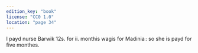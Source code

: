 ```yaml
---
edition_key: "book"
license: "CC0 1.0"
location: "page 34"
---
```

I payd nurse Barwik 12s. for ii.
monthis wagis for Madinia : so she is payd for five monthes.
